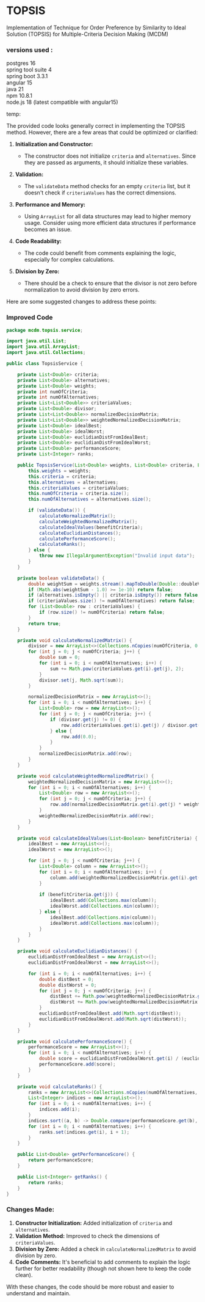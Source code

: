 # TOPSIS

Implementation of
Technique for Order Preference by Similarity to Ideal Solution (TOPSIS)
for Multiple-Criteria Decision Making (MCDM)

### versions used :

postgres 16 <br>
spring tool suite 4 <br>
spring boot 3.3.1 <br>
angular 15 <br>
java 21 <br>
npm 10.8.1 <br>
node.js 18 (latest compatible with angular15)




temp:

The provided code looks generally correct in implementing the TOPSIS method. However, there are a few areas that could be optimized or clarified:

1. **Initialization and Constructor:**
   - The constructor does not initialize `criteria` and `alternatives`. Since they are passed as arguments, it should initialize these variables.

2. **Validation:**
   - The `validateData` method checks for an empty `criteria` list, but it doesn't check if `criteriaValues` has the correct dimensions.

3. **Performance and Memory:**
   - Using `ArrayList` for all data structures may lead to higher memory usage. Consider using more efficient data structures if performance becomes an issue.

4. **Code Readability:**
   - The code could benefit from comments explaining the logic, especially for complex calculations.

5. **Division by Zero:**
   - There should be a check to ensure that the divisor is not zero before normalization to avoid division by zero errors.

Here are some suggested changes to address these points:

### Improved Code

```java
package mcdm.topsis.service;

import java.util.List;
import java.util.ArrayList;
import java.util.Collections;

public class TopsisService {

    private List<Double> criteria;
    private List<Double> alternatives;
    private List<Double> weights;
    private int numOfCriteria;
    private int numOfAlternatives;
    private List<List<Double>> criteriaValues;
    private List<Double> divisor;
    private List<List<Double>> normalizedDecisionMatrix;
    private List<List<Double>> weightedNormalizedDecisionMatrix;
    private List<Double> idealBest;
    private List<Double> idealWorst;
    private List<Double> euclidianDistFromIdealBest;
    private List<Double> euclidianDistFromIdealWorst;
    private List<Double> performanceScore;
    private List<Integer> ranks;

    public TopsisService(List<Double> weights, List<Double> criteria, List<Double> alternatives, List<List<Double>> criteriaValues, List<Boolean> benefitCriteria) {
        this.weights = weights;
        this.criteria = criteria;
        this.alternatives = alternatives;
        this.criteriaValues = criteriaValues;
        this.numOfCriteria = criteria.size();
        this.numOfAlternatives = alternatives.size();

        if (validateData()) {
            calculateNormalizedMatrix();
            calculateWeightedNormalizedMatrix();
            calculateIdealValues(benefitCriteria);
            calculateEuclidianDistances();
            calculatePerformanceScore();
            calculateRanks();
        } else {
            throw new IllegalArgumentException("Invalid input data");
        }
    }

    private boolean validateData() {
        double weightSum = weights.stream().mapToDouble(Double::doubleValue).sum();
        if (Math.abs(weightSum - 1.0) >= 1e-10) return false;
        if (alternatives.isEmpty() || criteria.isEmpty()) return false;
        if (criteriaValues.size() != numOfAlternatives) return false;
        for (List<Double> row : criteriaValues) {
            if (row.size() != numOfCriteria) return false;
        }
        return true;
    }

    private void calculateNormalizedMatrix() {
        divisor = new ArrayList<>(Collections.nCopies(numOfCriteria, 0.0));
        for (int j = 0; j < numOfCriteria; j++) {
            double sum = 0;
            for (int i = 0; i < numOfAlternatives; i++) {
                sum += Math.pow(criteriaValues.get(i).get(j), 2);
            }
            divisor.set(j, Math.sqrt(sum));
        }

        normalizedDecisionMatrix = new ArrayList<>();
        for (int i = 0; i < numOfAlternatives; i++) {
            List<Double> row = new ArrayList<>();
            for (int j = 0; j < numOfCriteria; j++) {
                if (divisor.get(j) != 0) {
                    row.add(criteriaValues.get(i).get(j) / divisor.get(j));
                } else {
                    row.add(0.0);
                }
            }
            normalizedDecisionMatrix.add(row);
        }
    }

    private void calculateWeightedNormalizedMatrix() {
        weightedNormalizedDecisionMatrix = new ArrayList<>();
        for (int i = 0; i < numOfAlternatives; i++) {
            List<Double> row = new ArrayList<>();
            for (int j = 0; j < numOfCriteria; j++) {
                row.add(normalizedDecisionMatrix.get(i).get(j) * weights.get(j));
            }
            weightedNormalizedDecisionMatrix.add(row);
        }
    }

    private void calculateIdealValues(List<Boolean> benefitCriteria) {
        idealBest = new ArrayList<>();
        idealWorst = new ArrayList<>();

        for (int j = 0; j < numOfCriteria; j++) {
            List<Double> column = new ArrayList<>();
            for (int i = 0; i < numOfAlternatives; i++) {
                column.add(weightedNormalizedDecisionMatrix.get(i).get(j));
            }
            
            if (benefitCriteria.get(j)) {
                idealBest.add(Collections.max(column));
                idealWorst.add(Collections.min(column));
            } else {
                idealBest.add(Collections.min(column));
                idealWorst.add(Collections.max(column));
            }
        }
    }

    private void calculateEuclidianDistances() {
        euclidianDistFromIdealBest = new ArrayList<>();
        euclidianDistFromIdealWorst = new ArrayList<>();

        for (int i = 0; i < numOfAlternatives; i++) {
            double distBest = 0;
            double distWorst = 0;
            for (int j = 0; j < numOfCriteria; j++) {
                distBest += Math.pow(weightedNormalizedDecisionMatrix.get(i).get(j) - idealBest.get(j), 2);
                distWorst += Math.pow(weightedNormalizedDecisionMatrix.get(i).get(j) - idealWorst.get(j), 2);
            }
            euclidianDistFromIdealBest.add(Math.sqrt(distBest));
            euclidianDistFromIdealWorst.add(Math.sqrt(distWorst));
        }
    }

    private void calculatePerformanceScore() {
        performanceScore = new ArrayList<>();
        for (int i = 0; i < numOfAlternatives; i++) {
            double score = euclidianDistFromIdealWorst.get(i) / (euclidianDistFromIdealBest.get(i) + euclidianDistFromIdealWorst.get(i));
            performanceScore.add(score);
        }
    }

    private void calculateRanks() {
        ranks = new ArrayList<>(Collections.nCopies(numOfAlternatives, 0));
        List<Integer> indices = new ArrayList<>();
        for (int i = 0; i < numOfAlternatives; i++) {
            indices.add(i);
        }
        indices.sort((a, b) -> Double.compare(performanceScore.get(b), performanceScore.get(a)));
        for (int i = 0; i < numOfAlternatives; i++) {
            ranks.set(indices.get(i), i + 1);
        }
    }

    public List<Double> getPerformanceScore() {
        return performanceScore;
    }

    public List<Integer> getRanks() {
        return ranks;
    }
}
```

### Changes Made:
1. **Constructor Initialization:** Added initialization of `criteria` and `alternatives`.
2. **Validation Method:** Improved to check the dimensions of `criteriaValues`.
3. **Division by Zero:** Added a check in `calculateNormalizedMatrix` to avoid division by zero.
4. **Code Comments:** It's beneficial to add comments to explain the logic further for better readability (though not shown here to keep the code clean).

With these changes, the code should be more robust and easier to understand and maintain.
